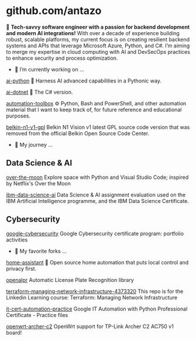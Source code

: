 <!--# Hi there 👋-->
# github.com/antazo

🚀 **Tech-savvy software engineer with a passion for backend development and modern AI integrations!** With over a decade of experience building robust, scalable platforms, my current focus is on creating resilient backend systems and APIs that leverage Microsoft Azure, Python, and C#. I’m aiming to merge my expertise in cloud computing with AI and DevSecOps practices to enhance security and process optimization.

- 🔭 I’m currently working on ...

[ai-python](https://github.com/antazo/ai-python?tab=readme-ov-file#ai-with-python-azure-ai)
🐍 Harness AI advanced capabilities in a Pythonic way.

[ai-dotnet](https://github.com/antazo/ai-dotnet?tab=readme-ov-file#ai-with-dotnet-azure-ai)
🤖 The C# version.

[automation-toolbox](https://github.com/antazo/automation-toolbox?tab=readme-ov-file#automation-toolbox)
⚙️ Python, Bash and PowerShell, and other automation material that I want to keep track of, for future reference and educational purposes.

[belkin-n1-v1-gpl](https://github.com/antazo/belkin-n1-v1-gpl)
Belkin N1 Vision v1 latest GPL source code version that was removed from the official Belkin Open Source Code Center.

- 🌱 My journey ...

## Data Science & AI

[over-the-moon](https://github.com/antazo/over-the-moon?tab=readme-ov-file#over-the-moon)
Explore space with Python and Visual Studio Code; inspired by Netflix's Over the Moon

[ibm-data-science-ai](https://github.com/antazo/ibm-data-science-ai)
Data Science & AI assignment evaluation used on the IBM Artificial Intelligence programme, and the IBM Data Science Certificate.

## Cybersecurity

[google-cybersecurity](https://github.com/antazo/google-cybersecurity)
Google Cybersecurity certificate program: portfolio activities

- 👯 My favorite forks ...

[home-assistant](https://github.com/antazo/home-assistant)
🏡 Open source home automation that puts local control and privacy first.

[openalpr](https://github.com/antazo/openalpr)
Automatic License Plate Recognition library

[terraform-managing-network-infrastructure-4373320](https://github.com/antazo/terraform-managing-network-infrastructure-4373320)
This repo is for the Linkedin Learning course: Terraform: Managing Network Infrastructure

[it-cert-automation-practice](https://github.com/antazo/it-cert-automation-practice)
Google IT Automation with Python Professional Certificate - Practice files

[openwrt-archer-c2](https://github.com/antazo/openwrt-archer-c2)
OpenWrt support for TP-Link Archer C2 AC750 v1 board!

<!--
**antazo/antazo** is a ✨ _special_ ✨ repository because its `README.md` (this file) appears on your GitHub profile.

Here are some ideas to get you started:

- 🔭 I’m currently working on ...
- 🌱 I’m currently learning ...
- 👯 I’m looking to collaborate on ...
- 🤔 I’m looking for help with ...
- 💬 Ask me about ...
- 📫 How to reach me: ...
- 😄 Pronouns: ...
- ⚡ Fun fact: ...
-->
